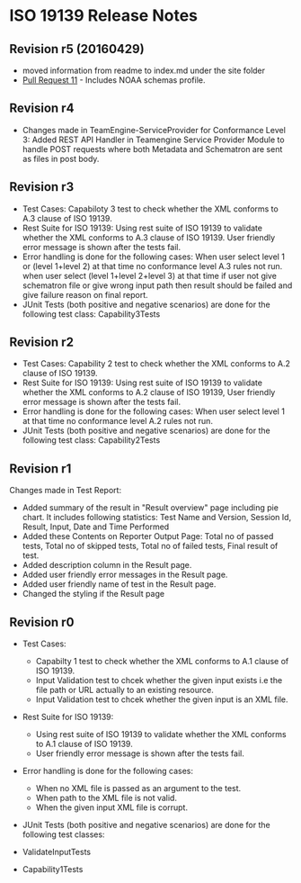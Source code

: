 # ISO 19139 Release Notes

## Revision r5 (20160429)
- moved information from readme to index.md under the site folder
- [Pull Request 11](https://github.com/opengeospatial/ets-19139/pull/11) - Includes NOAA schemas profile.


## Revision r4

- Changes made in TeamEngine-ServiceProvider for Conformance Level 3: Added REST API Handler in Teamengine Service Provider Module to handle POST requests where both Metadata and Schematron are sent as files in post body.

## Revision r3

   - Test Cases: Capabiloty 3 test to check whether the XML conforms to A.3 clause of ISO 19139.
   - Rest Suite for ISO 19139: Using rest suite of ISO 19139 to validate whether the XML conforms to A.3 clause of ISO 19139. User friendly error message is shown after the tests fail.
   - Error handling is done for the following cases: When user select level 1 or (level 1+level 2) at that time no conformance level A.3 rules not run. when user select (level 1+level 2+level 3) at that time if user not give schematron file or give wrong input path then result should be failed and give failure reason on final report.
   - JUnit Tests (both positive and negative scenarios) are done for the following test class: Capability3Tests

## Revision r2

   - Test Cases: Capability 2 test to check whether the XML conforms to A.2 clause of ISO 19139.
   - Rest Suite for ISO 19139: Using rest suite of ISO 19139 to validate whether the XML conforms to A.2 clause of ISO 19139,  User friendly error message is shown after the tests fail.
   - Error handling is done for the following cases: When user select level 1 at that time no conformance level A.2 rules not run.
   -  JUnit Tests (both positive and negative scenarios) are done for the following test class: Capability2Tests

## Revision r1
Changes made in Test Report:
   - Added summary of the result in "Result overview" page including pie chart. It includes following statistics: Test Name and Version, Session Id, Result, Input, Date and Time Performed
   - Added these Contents on Reporter Output Page: Total no of passed tests, Total no of skipped tests, Total no of failed tests, Final result of test.
   - Added description column in the Result page.
   - Added user friendly error messages in the Result page.
   - Added user friendly name of test in the Result page.
   - Changed the styling if the Result page


## Revision r0

- Test Cases: 
   - Capabilty 1 test to check whether the XML conforms to A.1 clause of ISO 19139.
   - Input Validation test to chcek whether the given input exists i.e the file path or URL actually to an existing resource.
   - Input Validation test to chcek whether the given input is an XML file.

- Rest Suite for ISO 19139:
   - Using rest suite of ISO 19139 to validate whether the XML conforms to A.1 clause of ISO 19139.
   - User friendly error message is shown after the tests fail.

- Error handling is done for the following cases:
   - When no XML file is passed as an argument to the test.
   - When path to the XML file is not valid.
   - When the given input XML file is corrupt.
-   JUnit Tests (both positive and negative scenarios) are done for the following test classes:
   - ValidateInputTests
   - Capability1Tests



